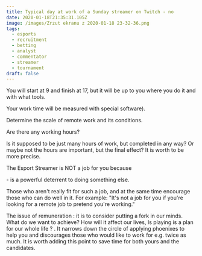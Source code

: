 ```yaml
---
title: Typical day at work of a Sunday streamer on Twitch - no
date: 2020-01-18T21:35:31.105Z
image: /images/Zrzut ekranu z 2020-01-18 23-32-36.png
tags:
  - esports
  - recruitment
  - betting
  - analyst
  - commentator
  - streamer
  - tournament
draft: false
---
```

You will start at 9 and finish at 17, but it will be up to you where you do it and with what tools. 

Your work time will be measured with special software).

Determine the scale of remote work and its conditions. 

Are there any working hours?

Is it supposed to be just many hours of work, but completed in any way? Or maybe not the hours are important, but the final effect? It is worth to be more precise. 

The Esport Streamer is NOT a job for you because

\- is a powerful deterrent to doing something else.

Those who aren't really fit for such a job, and at the same time encourage those who can do well in it. For example: "It's not a job for you if you're looking for a remote job to pretend you're working." 

The issue of remuneration : it is to consider putting a fork in our minds. What do we want to achieve? How will it affect our lives, Is playing is a plan for our whole life ? . It narrows down the circle of applying phoenixes to help you and discourages those who would like to work for e.g. twice as much. It is worth adding this point to save time for both yours and the candidates.
